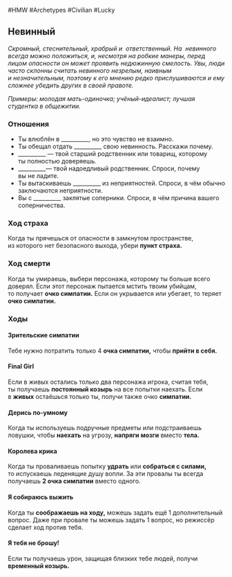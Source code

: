 #HMW  #Archetypes #Civilian #Lucky 

## Невинный
*Скромный, стеснительный, храбрый и  ответственный. На  невинного всегда можно положиться, и, несмотря на робкие манеры, перед лицом опасности он может проявить недюжинную смелость. Увы, люди часто склонны считать невинного незрелым, наивным и незначительным, поэтому к его мнению редко прислушиваются и ему сложнее убедить других в своей правоте.* 

*Примеры: молодая мать-одиночка; учёный-идеалист; лучшая студентка в общежитии.*

### Отношения
- Ты влюблён в \_\_\_\_\_\_\_\_\_\_, но это чувство не взаимно. 
- Ты обещал отдать \_\_\_\_\_\_\_\_\_\_ свою невинность. Расскажи почему.
- \_\_\_\_\_\_\_\_\_\_ — твой старший родственник или товарищ, которому ты полностью доверяешь.
- \_\_\_\_\_\_\_\_\_\_— твой надоедливый родственник. Спроси, почему вы не ладите.
- Ты вытаскиваешь \_\_\_\_\_\_\_\_\_\_ из неприятностей. Спроси, в чём обычно заключаются неприятности.
- Вы с \_\_\_\_\_\_\_\_\_\_ заклятые соперники. Спроси, в чём причина вашего соперничества.


### Ход страха 
Когда ты прячешься от опасности в замкнутом пространстве, из которого нет безопасного выхода, убери **пункт страха.**

### Ход смерти 
Когда ты умираешь, выбери персонажа, которому ты больше всего доверял. Если этот персонаж пытается мстить твоим убийцам, то получает **очко симпатии.** Если он укрывается или убегает, то теряет **очко симпатии.**

### Ходы

#### Зрительские симпатии
Тебе нужно потратить только 4 **очка симпатии,** чтобы **прийти в себя.** 

#### Final Girl
Если в живых остались только два персонажа игрока, считая тебя, ты получаешь **постоянный козырь** на все попытки наехать. Если в **живых** остаёшься только ты, получи также очко **симпатии.** 

#### Дерись по-умному
Когда ты используешь подручные предметы или подстраиваешь ловушки, чтобы **наехать** на угрозу, **напряги мозги** вместо **тела.** 

#### Королева крика 
Когда ты проваливаешь попытку **удрать** или **собраться с силами,** то испускаешь леденящие душу вопли. За эти провалы ты всегда получаешь **2 очка симпатии** вместо одного.

#### Я собираюсь выжить
Когда ты **соображаешь на ходу,** можешь задать ещё 1 дополнительный вопрос. Даже при провале ты можешь задать 1 вопрос, но режиссёр сделает ход против тебя.

#### Я тебя не брошу!
Если ты получаешь урон, защищая близких тебе людей, получи **временный козырь.**